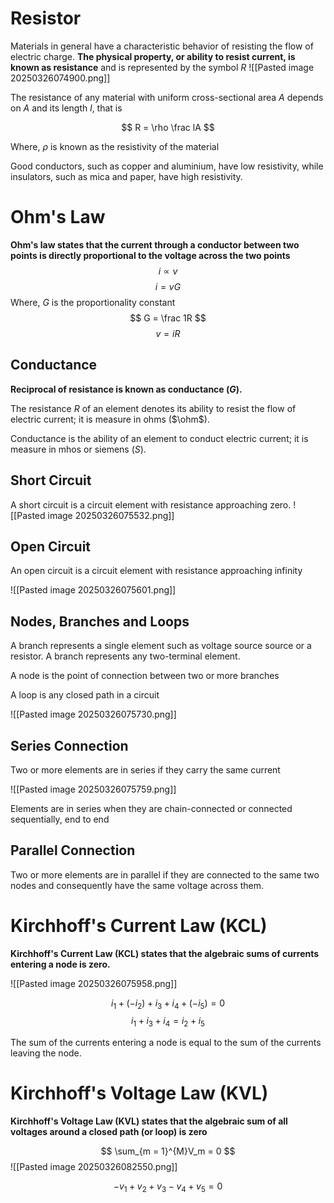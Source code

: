 

# Resistor

Materials in general have a characteristic behavior of resisting the flow of electric charge. **The physical property, or ability to resist current, is known as resistance** and is represented by the symbol $R$ 
![[Pasted image 20250326074900.png]]

The resistance of any material with uniform cross-sectional area $A$ depends on $A$ and its length $l$, that is

$$
R = \rho \frac lA
$$

Where, $\rho$ is known as the resistivity of the material

Good conductors, such as copper and aluminium, have low resistivity, while insulators, such as mica and paper, have high resistivity.



# Ohm's Law

**Ohm's law states that the current through a conductor between two points is directly proportional to the voltage across the two points**
$$
i \propto v
$$
$$
i = vG
$$
Where, $G$ is the proportionality constant
$$
G = \frac 1R
$$
$$
v = iR
$$


## Conductance

**Reciprocal of resistance is known as conductance ($G$).**

The resistance $R$ of an element denotes its ability to resist the flow of electric current; it is measure in ohms ($\ohm$).

Conductance is the ability of an element to conduct electric current; it is measure in mhos or siemens ($S$).


## Short Circuit

A short circuit is a circuit element with resistance approaching zero.
![[Pasted image 20250326075532.png]]


## Open Circuit

An open circuit is a circuit element with resistance approaching infinity

![[Pasted image 20250326075601.png]]


## Nodes, Branches and Loops

A branch represents a single element such as voltage source source or a resistor. A branch represents any two-terminal element.

A node is the point of connection between two or more branches

A loop is any closed path in a circuit

![[Pasted image 20250326075730.png]]



## Series Connection

Two or more elements are in series if they carry the same current

![[Pasted image 20250326075759.png]]

Elements are in series when they are chain-connected or connected sequentially, end to end


## Parallel Connection

Two or more elements are in parallel if they are connected to the same two nodes and consequently have the same voltage across them.



# Kirchhoff's Current Law (KCL)

**Kirchhoff's Current Law (KCL) states that the algebraic sums of currents entering a node is zero.**

![[Pasted image 20250326075958.png]]

$$
i_1 + (-i_2) + i_3 + i_4 + (-i_5) = 0
$$
$$
i_1 + i_3 + i_4 = i_2 + i_5
$$

The sum of the currents entering a node is equal to the sum of the currents leaving the node.


# Kirchhoff's Voltage Law (KVL)

**Kirchhoff's Voltage Law (KVL) states that the algebraic sum of all voltages around a closed path (or loop) is zero**

$$
\sum_{m = 1}^{M}V_m = 0
$$
![[Pasted image 20250326082550.png]]

$$
-v_1 + v_2 + v_3 - v_4 + v_5 = 0
$$